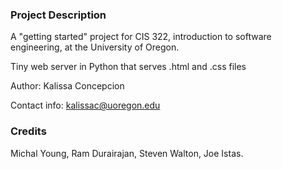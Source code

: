 ### Project Description ###

A "getting started" project for CIS 322, introduction to software engineering,
at the University of Oregon.

Tiny web server in Python that serves .html and .css files

Author: Kalissa Concepcion

Contact info: kalissac@uoregon.edu

### Credits ###

Michal Young, Ram Durairajan, Steven Walton, Joe Istas.
